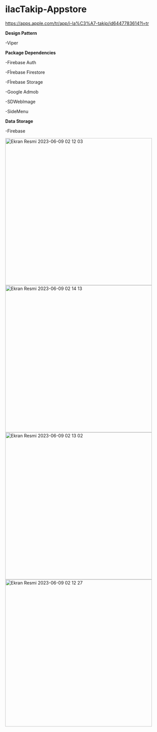 
# ilacTakip-Appstore
https://apps.apple.com/tr/app/i-la%C3%A7-takip/id6447783614?l=tr

****Design Pattern****

-Viper

****Package Dependencies****

-Firebase Auth

-Fİrebase Firestore

-Fİrebase Storage

-Google Admob

-SDWebImage

-SideMenu

****Data Storage****

-Firebase

<img width="466" alt="Ekran Resmi 2023-06-09 02 12 03" src="https://github.com/necipfazilgocer/ilacTakip-Appstore/assets/114177524/ed378c58-f55b-4cdd-997e-5216c476dd8f">
<img width="466" alt="Ekran Resmi 2023-06-09 02 14 13" src="https://github.com/necipfazilgocer/ilacTakip-Appstore/assets/114177524/4de01fad-bccd-4bb7-bc58-c32caa41eb9d">
<img width="466" alt="Ekran Resmi 2023-06-09 02 13 02" src="https://github.com/necipfazilgocer/ilacTakip-Appstore/assets/114177524/c69ce4fc-30cd-4a72-95d8-0a287cf53c76">
<img width="466" alt="Ekran Resmi 2023-06-09 02 12 27" src="https://github.com/necipfazilgocer/ilacTakip-Appstore/assets/114177524/92756d5a-b2ba-445e-bc1d-6e8d2b0191d6">

